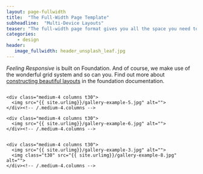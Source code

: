 ```yaml
---
layout: page-fullwidth
title:  "The Full-Width Page Template"
subheadline:  "Multi-Device Layouts"
teaser: "The full-width page format gives you all the space you need to show your content using the grid."
categories:
    - design
header:
   image_fullwidth: header_unsplash_leaf.jpg
---
```

*Feeling Responsive* is built on Foundation. And of course, we make use of the wonderful grid system and so can you. Find out more about [constructing  beautiful layouts][1] in the foundation documentation.
<!--more-->

<div class="row">
    <div class="medium-4 columns t30">
    <img src="{{ site.urlimg}}/gallery-example-4.jpg" alt="">
    </div><!-- /.medium-4.columns -->

    <div class="medium-4 columns t30">
      <img src="{{ site.urlimg}}/gallery-example-5.jpg" alt="">
    </div><!-- /.medium-4.columns -->

    <div class="medium-4 columns t30">
      <img src="{{ site.urlimg}}/gallery-example-6.jpg" alt="">
    </div><!-- /.medium-4.columns -->

</div><!-- /.row -->


<div class="row">
    <div class="medium-8 columns t30">
    <img src="{{ site.urlimg}}/gallery-example-7.jpg" alt="">
    </div><!-- /.medium-8.columns -->

    <div class="medium-4 columns t30">
      <img src="{{ site.urlimg}}/gallery-example-3.jpg" alt="">
      <img class="t30" src="{{ site.urlimg}}/gallery-example-8.jpg" alt="">
    </div><!-- /.medium-4.columns -->

</div><!-- /.row -->



 [1]: http://foundation.zurb.com/docs/components/grid.html
